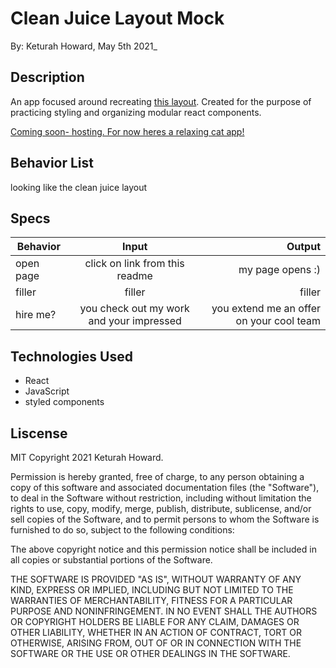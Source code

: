 # Clean Juice Layout Mock

By: Keturah Howard, May 5th 2021\_

## Description

An app focused around recreating [this layout](https://www.pinterest.com/pin/18718154688664453/). Created for the purpose of practicing styling and organizing modular react components.

[Coming soon- hosting. For now heres a relaxing cat app!
](https://master.d2rd0wm9h254t.amplifyapp.com/)

## Behavior List

looking like the clean juice layout

## Specs

| Behavior  |                  Input                   |                                   Output |
| --------- | :--------------------------------------: | ---------------------------------------: |
| open page |      click on link from this readme      |                         my page opens :) |
| filler    |                  filler                  |                                   filler |
| hire me?  | you check out my work and your impressed | you extend me an offer on your cool team |

## Technologies Used

- React
- JavaScript
- styled components

## Liscense

MIT Copyright 2021 Keturah Howard.

Permission is hereby granted, free of charge, to any person obtaining a copy of this software and associated documentation files (the "Software"), to deal in the Software without restriction, including without limitation the rights to use, copy, modify, merge, publish, distribute, sublicense, and/or sell copies of the Software, and to permit persons to whom the Software is furnished to do so, subject to the following conditions:

The above copyright notice and this permission notice shall be included in all copies or substantial portions of the Software.

THE SOFTWARE IS PROVIDED "AS IS", WITHOUT WARRANTY OF ANY KIND, EXPRESS OR IMPLIED, INCLUDING BUT NOT LIMITED TO THE WARRANTIES OF MERCHANTABILITY, FITNESS FOR A PARTICULAR PURPOSE AND NONINFRINGEMENT. IN NO EVENT SHALL THE AUTHORS OR COPYRIGHT HOLDERS BE LIABLE FOR ANY CLAIM, DAMAGES OR OTHER LIABILITY, WHETHER IN AN ACTION OF CONTRACT, TORT OR OTHERWISE, ARISING FROM, OUT OF OR IN CONNECTION WITH THE SOFTWARE OR THE USE OR OTHER DEALINGS IN THE SOFTWARE.
